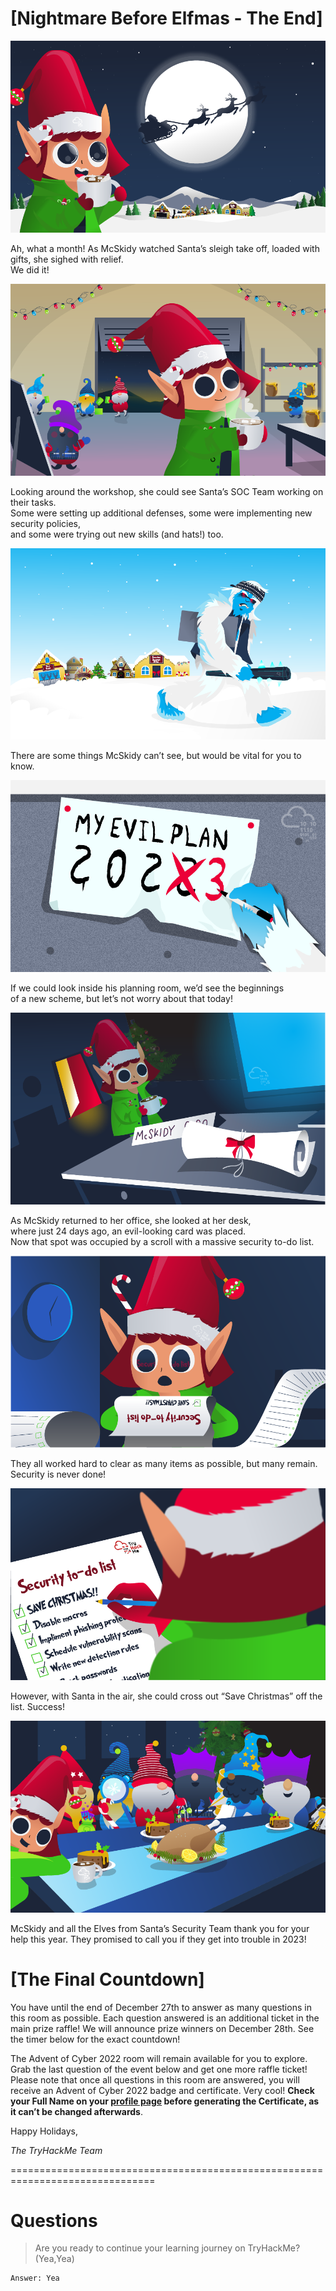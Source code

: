 # [Nightmare Before Elfmas - The End]

![](./res/pic1.png)

Ah, what a month! As McSkidy watched Santa’s sleigh take off, loaded with gifts, she sighed with relief.  
We did it! 

![](./res/pic2.png)

Looking around the workshop, she could see Santa’s SOC Team working on their tasks.  
Some were setting up additional defenses, some were implementing new security policies,  
and some were trying out new skills (and hats!) too.

![](./res/pic3.png)

There are some things McSkidy can’t see, but would be vital for you to know. 

![](./res/pic4.png)

If we could look inside his planning room, we’d see the beginnings  
of a new scheme, but let’s not worry about that today!

![](./res/pic5.png)

As McSkidy returned to her office, she looked at her desk,  
where just 24 days ago, an evil-looking card was placed.  
Now that spot was occupied by a scroll with a massive security to-do list. 

![](./res/pic6.png)

They all worked hard to clear as many items as possible, but many remain.  
Security is never done!

![](./res/pic7.png)

However, with Santa in the air, she could cross out “Save Christmas” off the list. Success!

![](./res/pic8.png)

McSkidy and all the Elves from Santa’s Security Team thank you for your help this year.
They promised to call you if they get into trouble in 2023!

# [The Final Countdown]

You have until the end of December 27th to answer as many questions in this room as possible. Each question answered is an additional ticket in the main prize raffle! We will announce prize winners on December 28th. See the timer below for the exact countdown!

The Advent of Cyber 2022 room will remain available for you to explore. Grab the last question of the event below and get one more raffle ticket! Please note that once all questions in this room are answered, you will receive an Advent of Cyber 2022 badge and certificate. Very cool! **Check your Full Name on your [profile page][1] before generating the Certificate, as it can’t be changed afterwards**.

Happy Holidays,

*The TryHackMe Team*

[1]:https://tryhackme.com/profile

===============================================================================

# Questions

> Are you ready to continue your learning journey on TryHackMe? (Yea,Yea)

    Answer: Yea
